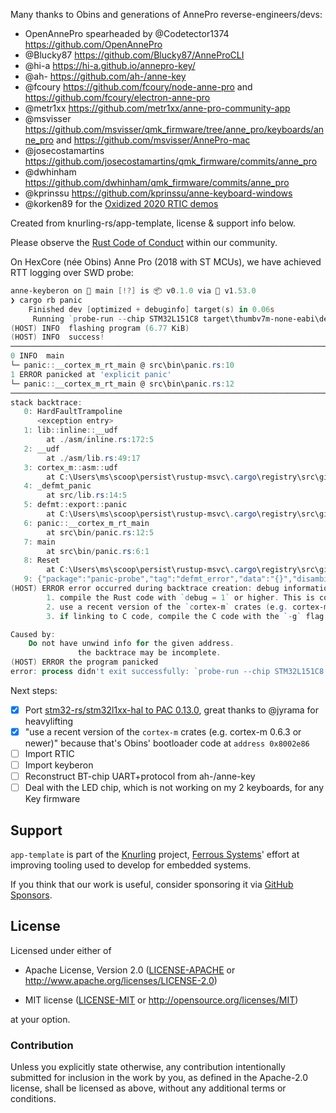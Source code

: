 Many thanks to Obins and generations of AnnePro reverse-engineers/devs:

- OpenAnnePro spearheaded by @Codetector1374 https://github.com/OpenAnnePro
- @Blucky87 https://github.com/Blucky87/AnneProCLI
- @hi-a https://hi-a.github.io/annepro-key/
- @ah- https://github.com/ah-/anne-key
- @fcoury https://github.com/fcoury/node-anne-pro and https://github.com/fcoury/electron-anne-pro
- @metr1xx https://github.com/metr1xx/anne-pro-community-app
- @msvisser https://github.com/msvisser/qmk_firmware/tree/anne_pro/keyboards/anne_pro and https://github.com/msvisser/AnnePro-mac
- @josecostamartins https://github.com/josecostamartins/qmk_firmware/commits/anne_pro
- @dwhinham https://github.com/dwhinham/qmk_firmware/commits/anne_pro
- @kprinssu https://github.com/kprinssu/anne-keyboard-windows
- @korken89 for the [Oxidized 2020 RTIC demos](https://github.com/korken89/oxidize2020-rtic/tree/master/examples)

Created from knurling-rs/app-template, license & support info below.

Please observe the [Rust Code of Conduct](https://www.rust-lang.org/policies/code-of-conduct) within our community.

On HexCore (née Obins) Anne Pro (2018 with ST MCUs), we have achieved RTT logging over SWD probe:

```powershell
anne-keyberon on  main [!?] is 📦 v0.1.0 via 🦀 v1.53.0
❯ cargo rb panic
    Finished dev [optimized + debuginfo] target(s) in 0.06s
     Running `probe-run --chip STM32L151C8 target\thumbv7m-none-eabi\debug\panic`
(HOST) INFO  flashing program (6.77 KiB)
(HOST) INFO  success!
────────────────────────────────────────────────────────────────────────────────
0 INFO  main
└─ panic::__cortex_m_rt_main @ src\bin\panic.rs:10
1 ERROR panicked at 'explicit panic'
└─ panic::__cortex_m_rt_main @ src\bin\panic.rs:12
────────────────────────────────────────────────────────────────────────────────
stack backtrace:
   0: HardFaultTrampoline
      <exception entry>
   1: lib::inline::__udf
        at ./asm/inline.rs:172:5
   2: __udf
        at ./asm/lib.rs:49:17
   3: cortex_m::asm::udf
        at C:\Users\ms\scoop\persist\rustup-msvc\.cargo\registry\src\github.com-1ecc6299db9ec823\cortex-m-0.7.2\src/asm.rs:43:5
   4: _defmt_panic
        at src/lib.rs:14:5
   5: defmt::export::panic
        at C:\Users\ms\scoop\persist\rustup-msvc\.cargo\registry\src\github.com-1ecc6299db9ec823\defmt-0.2.3\C:\Users\ms\scoop\persist\rustup-msvc\.cargo\registry\src\github.com-1ecc6299db9ec823\defmt-0.2.3\src/export.rs:233:14
   6: panic::__cortex_m_rt_main
        at src\bin/panic.rs:12:5
   7: main
        at src\bin/panic.rs:6:1
   8: Reset
        at C:\Users\ms\scoop\persist\rustup-msvc\.cargo\registry\src\github.com-1ecc6299db9ec823\cortex-m-rt-0.6.14\C:\Users\ms\scoop\persist\rustup-msvc\.cargo\registry\src\github.com-1ecc6299db9ec823\cortex-m-rt-0.6.14\src/lib.rs:526:15
   9: {"package":"panic-probe","tag":"defmt_error","data":"{}","disambiguator":"6502333312778159192"}
(HOST) ERROR error occurred during backtrace creation: debug information for address 0x8002e86 is missing. Likely fixes:
        1. compile the Rust code with `debug = 1` or higher. This is configured in the `profile.{release,bench}` sections of Cargo.toml (`profile.{dev,test}` default to `debug = 2`)
        2. use a recent version of the `cortex-m` crates (e.g. cortex-m 0.6.3 or newer). Check versions in Cargo.lock
        3. if linking to C code, compile the C code with the `-g` flag

Caused by:
    Do not have unwind info for the given address.
               the backtrace may be incomplete.
(HOST) ERROR the program panicked
error: process didn't exit successfully: `probe-run --chip STM32L151C8 target\thumbv7m-none-eabi\debug\panic` (exit code: 134)
```

Next steps:
- [x] Port [stm32-rs/stm32l1xx-hal to PAC 0.13.0](https://github.com/hdhoang/stm32l1xx-hal/tree/dev-crate-update-v0.13.0), great thanks to @jyrama for heavylifting
- [x] "use a recent version of the `cortex-m` crates (e.g. cortex-m 0.6.3 or newer)" because that's Obins' bootloader code at `address 0x8002e86`
- [ ] Import RTIC
- [ ] Import keyberon
- [ ] Reconstruct BT-chip UART+protocol from ah-/anne-key
- [ ] Deal with the LED chip, which is not working on my 2 keyboards, for any Key firmware

## Support

`app-template` is part of the [Knurling] project, [Ferrous Systems]' effort at
improving tooling used to develop for embedded systems.

If you think that our work is useful, consider sponsoring it via [GitHub
Sponsors].

## License

Licensed under either of

- Apache License, Version 2.0 ([LICENSE-APACHE](LICENSE-APACHE) or
  http://www.apache.org/licenses/LICENSE-2.0)

- MIT license ([LICENSE-MIT](LICENSE-MIT) or http://opensource.org/licenses/MIT)

at your option.

### Contribution

Unless you explicitly state otherwise, any contribution intentionally submitted
for inclusion in the work by you, as defined in the Apache-2.0 license, shall be
licensed as above, without any additional terms or conditions.

[Knurling]: https://knurling.ferrous-systems.com
[Ferrous Systems]: https://ferrous-systems.com/
[GitHub Sponsors]: https://github.com/sponsors/knurling-rs

